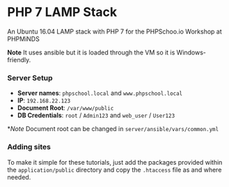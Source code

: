 # PHP 7 LAMP Stack 

An Ubuntu 16.04 LAMP stack with PHP 7 for the PHPSchoo.io Workshop at PHPMiNDS

**Note** It uses ansible but it is loaded through the VM so it is Windows-friendly.


### Server Setup

* **Server names**: `phpschool.local` and `www.phpschool.local` 
* **IP**: `192.168.22.123`
* **Document Root**: `/var/www/public`
* **DB Credentials**: `root` / `Admin123` and `web_user` / `User123`


**Note* Document root can be changed in `server/ansible/vars/common.yml`

### Adding sites

To make it simple for these tutorials, just add the packages provided within the `application/public` directory and copy the `.htaccess` file as and where needed.